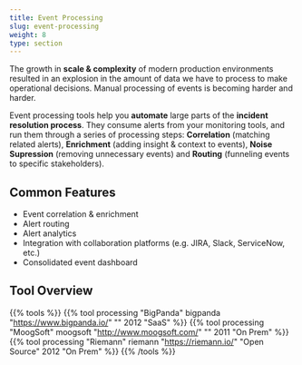 ```yaml
---
title: Event Processing
slug: event-processing
weight: 8
type: section
---
```


The growth in **scale & complexity** of modern production environments resulted in an explosion in the amount of data we have to process to make operational decisions. Manual processing of events is becoming harder and harder.

Event processing tools help you **automate** large parts of the **incident resolution process**. They consume alerts from your monitoring tools, and run them through a series of processing steps: **Correlation** (matching related alerts), **Enrichment** (adding insight & context to events), **Noise Supression** (removing unnecessary events) and **Routing** (funneling events to specific stakeholders).

## Common Features

* Event correlation & enrichment
* Alert routing
* Alert analytics
* Integration with collaboration platforms (e.g. JIRA, Slack, ServiceNow, etc.)
* Consolidated event dashboard

## Tool Overview

{{% tools %}}
  {{% tool processing "BigPanda" bigpanda "https://www.bigpanda.io/" "" 2012 "SaaS" %}}
  {{% tool processing "MoogSoft" moogsoft "http://www.moogsoft.com/" "" 2011 "On Prem" %}}
  {{% tool processing "Riemann" riemann "https://riemann.io/" "Open Source" 2012 "On Prem" %}}
{{% /tools %}}
